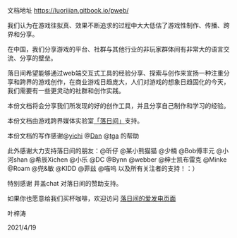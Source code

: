 
文档地址 https://luorijian.gitbook.io/pweb/

我们认为在游戏往拟真、效果不断追求的过程中大大低估了游戏性制作、传播、跨界和分享。

在中国，我们分享游戏的平台、社群与其他行业的非玩家群体间有非常大的语言交流、分享的壁垒。

落日间希望能够通过web端交互式工具的经验分享、探索与创作来宣扬一种注重分享和跨界的游戏创作，在商业游戏日趋庞大，人们对游戏的想象日趋固化的今天，我们需要有一些更灵动的社群和创作实践。

本份文档将会分享我们所发现的好的创作工具，并且分享自己制作和学习的经验。

本份文档由游戏跨界媒体实验室[「落日间」](https://xpaidia.com)支持。



本份文档的写作感谢@[yichi](https://xiaoyc.com/)  @[Dan](https://twitter.com/igaryhe1) @[tga](http://space55.xyz/) 的帮助

此外感谢大力支持落日间的朋友：@昕仔 @某小熊猫猫 @少楠 @Bob傅丰元 @小河shan @希辰Xichen @小乐 @DC @Bynn @webber @绅士凯布雷克 @Minke @Roam @兜&敏 @KIDD @菲兹 @喵呜  以及所有关注者的支持！：）

特别感谢 井盖chat 对落日间的赞助支持。

如果你也愿意给我们买杯咖啡，欢迎访问 [落日间的爱发电页面](https://afdian.net/@sunset_studio)





叶梓涛

2021/4/19
